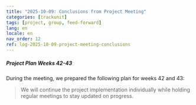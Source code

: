 ```yaml
---
title: "2025-10-09: Conclusions from Project Meeting"
categories: [trackunit]
tags: [project, group, feed-forward]
lang: en
locale: en
nav_order: 12
ref: log-2025-10-09-project-meeting-conclusions
---
```

##### Project Plan Weeks 42-43
During the meeting, we prepared the following plan for weeks 42 and 43:  
> We will continue the project implementation individually while holding regular meetings to stay updated on progress.
